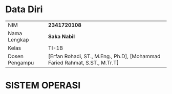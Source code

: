 # Data Diri

|  |  |
|--|--|
| NIM | **2341720108** |
| Nama Lengkap | **Saka Nabil** |
| Kelas | TI-1B |
| Dosen Pengampu | [Erfan Rohadi, ST., M.Eng., Ph.D], [Mohammad Faried Rahmat, S.ST., M.Tr.T] |

# SISTEM OPERASI
